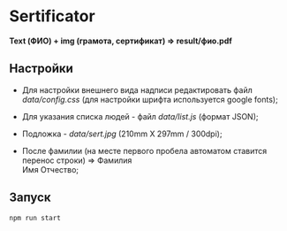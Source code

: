 # Sertificator

**Text (ФИО) + img (грамота, сертификат) => result/фио.pdf**

## Настройки

- Для настройки внешнего вида надписи редактировать файл _data/config.css_ (для настройки шрифта используется google fonts);

- Для указания списка людей - файл _data/list.js_ (формат JSON);
- Подложка - _data/sert.jpg_ (210mm X 297mm / 300dpi);
- После фамилии (на месте первого пробела автоматом ставится перенос строки) => Фамилия<br>Имя Отчество;

## Запуск

```
npm run start
```
